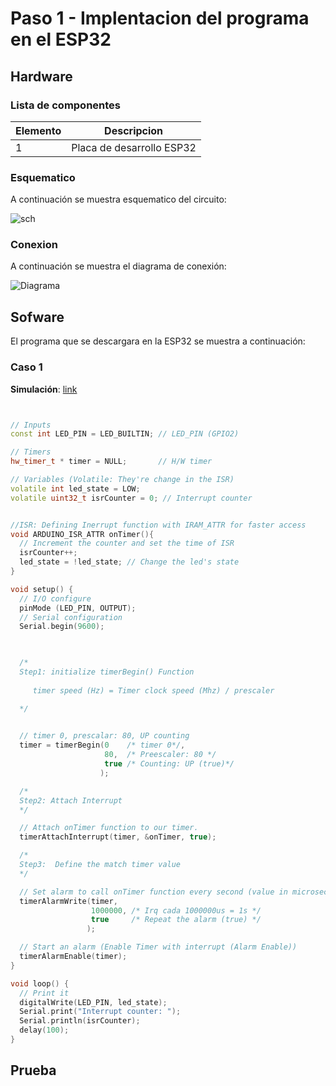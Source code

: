 # Paso 1 - Implentacion del programa en el ESP32

## Hardware

### Lista de componentes

|Elemento|Descripcion|
|--|--|
|1|Placa de desarrollo ESP32|


### Esquematico

A continuación se muestra esquematico del circuito:

![sch](button_irq-ESP32_sch.png)

### Conexion

A continuación se muestra el diagrama de conexión:

![Diagrama](button_irq-ESP32_bb.png)

## Sofware

El programa que se descargara en la ESP32 se muestra a continuación:

### Caso 1

**Simulación**: [link](https://wokwi.com/projects/376220446820566017)

```ino


// Inputs
const int LED_PIN = LED_BUILTIN; // LED_PIN (GPIO2)

// Timers
hw_timer_t * timer = NULL;       // H/W timer 

// Variables (Volatile: They're change in the ISR)
volatile int led_state = LOW;  
volatile uint32_t isrCounter = 0; // Interrupt counter


//ISR: Defining Inerrupt function with IRAM_ATTR for faster access
void ARDUINO_ISR_ATTR onTimer(){
  // Increment the counter and set the time of ISR
  isrCounter++;
  led_state = !led_state; // Change the led's state
}

void setup() {
  // I/O configure
  pinMode (LED_PIN, OUTPUT);
  // Serial configuration
  Serial.begin(9600);

  

  /*
  Step1: initialize timerBegin() Function
  
     timer speed (Hz) = Timer clock speed (Mhz) / prescaler

  */

  
  // timer 0, prescalar: 80, UP counting
  timer = timerBegin(0    /* timer 0*/, 
                     80,  /* Preescaler: 80 */
                     true /* Counting: UP (true)*/ 
                    );

  /*
  Step2: Attach Interrupt
  */

  // Attach onTimer function to our timer.
  timerAttachInterrupt(timer, &onTimer, true);

  /*
  Step3:  Define the match timer value 
  */

  // Set alarm to call onTimer function every second (value in microseconds).
  timerAlarmWrite(timer, 
                  1000000, /* Irq cada 1000000us = 1s */
                  true     /* Repeat the alarm (true) */
                 );

  // Start an alarm (Enable Timer with interrupt (Alarm Enable))
  timerAlarmEnable(timer);
}

void loop() {
  // Print it
  digitalWrite(LED_PIN, led_state);
  Serial.print("Interrupt counter: ");
  Serial.println(isrCounter);
  delay(100);
}
```


## Prueba

